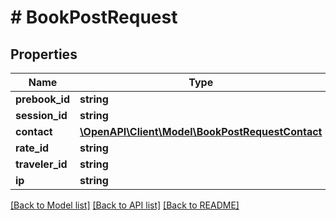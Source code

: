# # BookPostRequest

## Properties

Name | Type | Description | Notes
------------ | ------------- | ------------- | -------------
**prebook_id** | **string** |  |
**session_id** | **string** |  |
**contact** | [**\OpenAPI\Client\Model\BookPostRequestContact**](BookPostRequestContact.md) |  | [optional]
**rate_id** | **string** |  |
**traveler_id** | **string** |  | [optional]
**ip** | **string** |  | [optional]

[[Back to Model list]](../../README.md#models) [[Back to API list]](../../README.md#endpoints) [[Back to README]](../../README.md)
